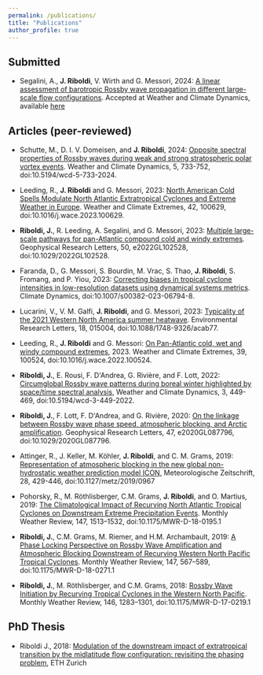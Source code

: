 ```yaml
---
permalink: /publications/
title: "Publications"
author_profile: true
---
```



Submitted
------------------------------

- Segalini, A., **J. Riboldi**, V. Wirth and G. Messori, 2024: [A linear assessment of barotropic Rossby wave propagation in different large-scale flow configurations](https://doi.org/10.5194/egusphere-2023-316). Accepted at Weather and Climate Dynamics, available [here](https://doi.org/10.5194/egusphere-2023-316) 

Articles (peer-reviewed)
------------------------------

- Schutte, M., D. I. V. Domeisen, and **J. Riboldi**, 2024: [Opposite spectral properties of Rossby waves during weak and strong stratospheric polar vortex events](https://wcd.copernicus.org/articles/5/733/2024/). Weather and Climate Dynamics, 5, 733-752, doi:10.5194/wcd-5-733-2024.

- Leeding, R., **J. Riboldi** and G. Messori, 2023: [North American Cold Spells Modulate North Atlantic Extratropical Cyclones and Extreme Weather in Europe](http://dx.doi.org/10.2139/ssrn.4429280). Weather and Climate Extremes, 42, 100629, doi:10.1016/j.wace.2023.100629. 

- **Riboldi, J.**, R. Leeding, A. Segalini, and G. Messori, 2023: [Multiple large-scale pathways for pan-Atlantic compound cold and windy extremes](https://doi.org/10.1029/2022GL102528). Geophysical Research Letters, 50, e2022GL102528, doi:10.1029/2022GL102528.

- Faranda, D., G. Messori, S. Bourdin, M. Vrac, S. Thao, **J. Riboldi**, S. Fromang, and P. Yiou, 2023: [Correcting biases in tropical cyclone intensities in low-resolution datasets using dynamical systems metrics](https://doi.org/10.1007/s00382-023-06794-8). Climate Dynamics, doi:10.1007/s00382-023-06794-8.

- Lucarini, V., V. M. Galfi, **J. Riboldi**, and G. Messori, 2023: [Typicality of the 2021 Western North America summer heatwave](https://dx.doi.org/10.1088/1748-9326/acab77). Environmental Research Letters, 18, 015004, doi:10.1088/1748-9326/acab77.

- Leeding, R., **J. Riboldi** and G. Messori: [On Pan-Atlantic cold, wet and windy compound extremes](https://doi.org/10.1016/j.wace.2022.100524), 2023. Weather and Climate Extremes, 39, 100524, doi:10.1016/j.wace.2022.100524. 

-  **Riboldi, J.**, E. Rousi, F. D'Andrea, G. Rivière, and F. Lott, 2022: [Circumglobal Rossby wave patterns during boreal winter highlighted by space/time spectral analysis](https://doi.org/10.5194/wcd-3-449-2022), Weather and Climate Dynamics, 3, 449-469, doi:10.5194/wcd-3-449-2022. 

- **Riboldi, J.**, F. Lott, F. D'Andrea, and G. Rivière, 2020: [On the linkage between Rossby wave phase speed, atmospheric blocking, and Arctic amplification](https://doi.org/10.1029/2020GL087796). Geophysical Research Letters, 47, e2020GL087796, doi:10.1029/2020GL087796.

- Attinger, R., J. Keller, M. Köhler, **J. Riboldi**, and C. M. Grams, 2019: [Representation of atmospheric blocking in the new global non-hydrostatic weather prediction model ICON](https://doi.org/10.1127/metz/2019/0967), Meteorologische Zeitschrift, 28, 429-446, doi:10.1127/metz/2019/0967

- Pohorsky, R., M. Röthlisberger, C.M. Grams, **J. Riboldi**, and O. Martius, 2019: [The Climatological Impact of Recurving North Atlantic Tropical Cyclones on Downstream Extreme Precipitation Events](https://doi.org/10.1175/MWR-D-18-0195.1). Monthly Weather Review, 147, 1513–1532, doi:10.1175/MWR-D-18-0195.1

- **Riboldi, J.**, C.M. Grams, M. Riemer, and H.M. Archambault, 2019: [A Phase Locking Perspective on Rossby Wave Amplification and Atmospheric Blocking Downstream of Recurving Western North Pacific Tropical Cyclones](https://doi.org/10.1175/MWR-D-18-0271.1). Monthly Weather Review, 147, 567–589, doi:10.1175/MWR-D-18-0271.1

- **Riboldi, J.**, M. Röthlisberger, and C.M. Grams, 2018: [Rossby Wave Initiation by Recurving Tropical Cyclones in the Western North Pacific](https://doi.org/10.1175/MWR-D-17-0219.1). Monthly Weather Review, 146, 1283–1301, doi:10.1175/MWR-D-17-0219.1


PhD Thesis
---------------

- Riboldi J., 2018: [Modulation of the downstream impact of extratropical transition by the midlatitude flow configuration: revisiting the phasing problem](https://www.research-collection.ethz.ch/handle/20.500.11850/288022), ETH Zurich
